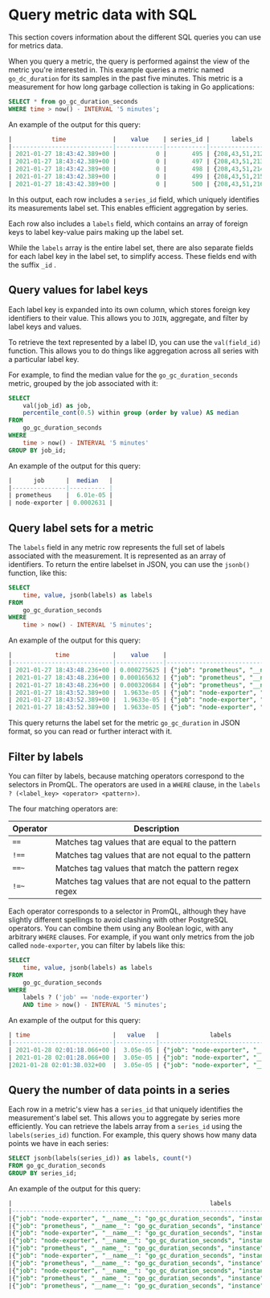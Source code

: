 # Query metric data with SQL
This section covers information about the different SQL queries you can use for
metrics data.

When you query a metric, the query is performed against the view of the metric
you're interested in. This example queries a metric named `go_dc_duration` for
its samples in the past five minutes. This metric is a measurement for how long
garbage collection is taking in Go applications:

``` sql
SELECT * from go_gc_duration_seconds
WHERE time > now() - INTERVAL '5 minutes';
```

An example of the output for this query:
```sql
|           time             |    value    | series_id |      labels       | instance_id | job_id | quantile_id |
|----------------------------|-------------|-----------|-------------------|-------------|--------|-------------|
| 2021-01-27 18:43:42.389+00 |           0 |       495 | {208,43,51,212}   |          43 |     51 |         212 |
| 2021-01-27 18:43:42.389+00 |           0 |       497 | {208,43,51,213}   |          43 |     51 |         213 |
| 2021-01-27 18:43:42.389+00 |           0 |       498 | {208,43,51,214}   |          43 |     51 |         214 |
| 2021-01-27 18:43:42.389+00 |           0 |       499 | {208,43,51,215}   |          43 |     51 |         215 |
| 2021-01-27 18:43:42.389+00 |           0 |       500 | {208,43,51,216}   |          43 |     51 |         216 |
```

In this output, each row includes a `series_id` field, which uniquely identifies
its measurements label set. This enables efficient aggregation by series.

Each row also includes a `labels` field, which contains an array of foreign keys
to label key-value pairs making up the label set.

While the `labels` array is the entire label set, there are also separate fields
for each label key in the label set, to simplify access. These fields end with
the suffix `_id` .

## Query values for label keys
Each label key is expanded into its own column, which stores foreign key
identifiers to their value. This allows you to `JOIN`, aggregate, and filter by
label keys and values.

To retrieve the text represented by a label ID, you can use the `val(field_id)`
function. This allows you to do things like aggregation across all series with a
particular label key.

For example, to find the median value for the `go_gc_duration_seconds` metric,
grouped by the job associated with it:
``` sql
SELECT
    val(job_id) as job,
    percentile_cont(0.5) within group (order by value) AS median
FROM
    go_gc_duration_seconds
WHERE
    time > now() - INTERVAL '5 minutes'
GROUP BY job_id;
```

An example of the output for this query:
``` sql
|      job      |  median   |
|---------------|---------- |
| prometheus    |  6.01e-05 |
| node-exporter | 0.0002631 |
```

## Query label sets for a metric
The `labels` field in any metric row represents the full set of labels
associated with the measurement. It is represented as an array of identifiers.
To return the entire labelset in JSON, you can use the `jsonb()` function, like
this:
``` sql
SELECT
    time, value, jsonb(labels) as labels
FROM
    go_gc_duration_seconds
WHERE
    time > now() - INTERVAL '5 minutes';
```

An example of the output for this query:
```sql
|            time            |    value    |                                                        labels                                                       |
|----------------------------|-------------|--------------------------------------------------------------------------------------------------------------------|
| 2021-01-27 18:43:48.236+00 | 0.000275625 | {"job": "prometheus", "__name__": "go_gc_duration_seconds", "instance": "localhost:9090", "quantile": "0.5"}        |
| 2021-01-27 18:43:48.236+00 | 0.000165632 | {"job": "prometheus", "__name__": "go_gc_duration_seconds", "instance": "localhost:9090", "quantile": "0.25"}       |
| 2021-01-27 18:43:48.236+00 | 0.000320684 | {"job": "prometheus", "__name__": "go_gc_duration_seconds", "instance": "localhost:9090", "quantile": "0.75"}       |
| 2021-01-27 18:43:52.389+00 |  1.9633e-05 | {"job": "node-exporter", "__name__": "go_gc_duration_seconds", "instance": "node_exporter:9100", "quantile": "0"}   |
| 2021-01-27 18:43:52.389+00 |  1.9633e-05 | {"job": "node-exporter", "__name__": "go_gc_duration_seconds", "instance": "node_exporter:9100", "quantile": "1"}   |
| 2021-01-27 18:43:52.389+00 |  1.9633e-05 | {"job": "node-exporter", "__name__": "go_gc_duration_seconds", "instance": "node_exporter:9100", "quantile": "0.5"} |
```

This query returns the label set for the metric `go_gc_duration` in JSON format,
so you can read or further interact with it.

## Filter by labels
You can filter by labels, because matching operators correspond to the selectors in
PromQL. The operators are used in a `WHERE` clause, in the
`labels ? (<label_key> <operator> <pattern>)`.

The four matching operators are:

|Operator|Description|
|-|-|
|`==`|Matches tag values that are equal to the pattern|
|`!==`|Matches tag values that are not equal to the pattern|
|`==~`|Matches tag values that match the pattern regex|
|`!=~`|Matches tag values that are not equal to the pattern regex|

Each operator corresponds to a selector in PromQL, although they have slightly
different spellings to avoid clashing with other PostgreSQL operators. You can
combine them using any Boolean logic, with any arbitrary `WHERE` clauses. For
example, if you want only metrics from the job called `node-exporter`, you can
filter by labels like this:
``` sql
SELECT
    time, value, jsonb(labels) as labels
FROM
    go_gc_duration_seconds
WHERE
    labels ? ('job' == 'node-exporter')
    AND time > now() - INTERVAL '5 minutes';
```

An example of the output for this query:
```sql
| time                       |   value   |              labels                                                                                              |
|----------------------------|-----------|------------------------------------------------------------------------------------------------------------------|
| 2021-01-28 02:01:18.066+00 |  3.05e-05 | {"job": "node-exporter", "__name__": "go_gc_duration_seconds", "instance": "node_exporter:9100", "quantile": "0"}|
| 2021-01-28 02:01:28.066+00 |  3.05e-05 | {"job": "node-exporter", "__name__": "go_gc_duration_seconds", "instance": "node_exporter:9100", "quantile": "0"}|
|2021-01-28 02:01:38.032+00  |  3.05e-05 | {"job": "node-exporter", "__name__": "go_gc_duration_seconds", "instance": "node_exporter:9100", "quantile": "0"}|
```

## Query the number of data points in a series
Each row in a metric's view has a `series_id` that uniquely identifies the
measurement's label set. This allows you to aggregate by series more
efficiently. You can retrieve the labels array from a `series_id` using the
`labels(series_id)` function. For example, this query shows how many data points
we have in each series:
``` sql
SELECT jsonb(labels(series_id)) as labels, count(*)
FROM go_gc_duration_seconds
GROUP BY series_id;
```

An example of the output for this query:
```sql
|                                                       labels                                                        | count |
|---------------------------------------------------------------------------------------------------------------------|-------|
|{"job": "node-exporter", "__name__": "go_gc_duration_seconds", "instance": "node_exporter:9100", "quantile": "0.75"} |   631 |
|{"job": "prometheus", "__name__": "go_gc_duration_seconds", "instance": "localhost:9090", "quantile": "0.75"}        |   631 |
|{"job": "node-exporter", "__name__": "go_gc_duration_seconds", "instance": "node_exporter:9100", "quantile": "1"}    |   631 |
|{"job": "node-exporter", "__name__": "go_gc_duration_seconds", "instance": "node_exporter:9100", "quantile": "0.5"}  |   631 |
|{"job": "prometheus", "__name__": "go_gc_duration_seconds", "instance": "localhost:9090", "quantile": "0.5"}         |   631 |
|{"job": "node-exporter", "__name__": "go_gc_duration_seconds", "instance": "node_exporter:9100", "quantile": "0"}    |   631 |
|{"job": "prometheus", "__name__": "go_gc_duration_seconds", "instance": "localhost:9090", "quantile": "1"}           |   631 |
|{"job": "node-exporter", "__name__": "go_gc_duration_seconds", "instance": "node_exporter:9100", "quantile": "0.25"} |   631 |
|{"job": "prometheus", "__name__": "go_gc_duration_seconds", "instance": "localhost:9090", "quantile": "0.25"}        |   631 |
|{"job": "prometheus", "__name__": "go_gc_duration_seconds", "instance": "localhost:9090", "quantile": "0"}           |   631 |
```

[install-psql]: /timescaledb/:currentVersion:/how-to-guides/connecting/psql/
[sql-query-dan-luu]: https://danluu.com/metrics-analytics/
[visualize-data]: /promscale/:currentVersion:/visualize-data/
[promql-docs]: https://prometheus.io/docs/prometheus/latest/querying/basics/
